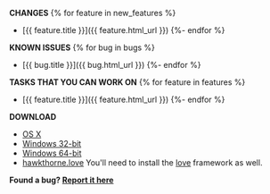 **CHANGES**
{% for feature in new_features %}
- [{{ feature.title }}]({{ feature.html_url }})
{%- endfor %}

**KNOWN ISSUES**
{% for bug in bugs %}
- [{{ bug.title }}]({{ bug.html_url }})
{%- endfor %}

**TASKS THAT YOU CAN WORK ON**
{% for feature in features %}
- [{{ feature.title }}]({{ feature.html_url }})
{%- endfor %}

**DOWNLOAD**

- [OS X](https://github.s3.amazonaws.com/downloads/kyleconroy/hawkthorne-journey/hawkthorne-osx.zip)
- [Windows 32-bit](https://github.s3.amazonaws.com/downloads/kyleconroy/hawkthorne-journey/hawkthorne-win-x86.zip)
- [Windows 64-bit](https://github.s3.amazonaws.com/downloads/kyleconroy/hawkthorne-journey/hawkthorne-win-x64.zip)
- [hawkthorne.love](https://github.s3.amazonaws.com/downloads/kyleconroy/hawkthorne-journey/hawkthorne.love)
  You'll need to install the [love](http://love2d.org) framework as well.

**Found a bug? [Report it here](https://docs.google.com/spreadsheet/viewform?pli=1&formkey=dFh5bmRNVWZrdlBHbUVmcmZNczJoaXc6MQ#gid=0)**

